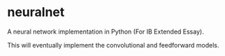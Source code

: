 # neuralnet
A neural network implementation in Python (For IB Extended Essay).

This will eventually implement the convolutional and feedforward models.
